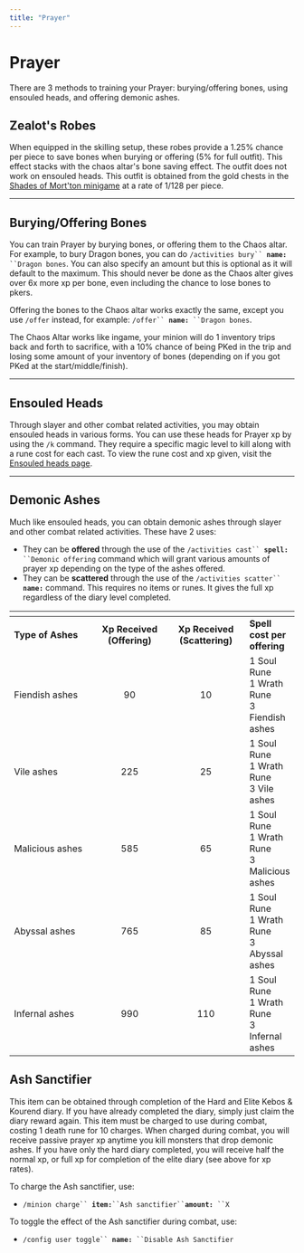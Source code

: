 ```yaml
---
title: "Prayer"
---
```


# Prayer

There are 3 methods to training your Prayer: burying/offering bones, using ensouled heads, and offering demonic ashes.

## Zealot's Robes

When equipped in the skilling setup, these robes provide a 1.25% chance per piece to save bones when burying or offering (5% for full outfit). This effect stacks with the chaos altar's bone saving effect. The outfit does not work on ensouled heads. This outfit is obtained from the gold chests in the [Shades of Mort'ton minigame](https://wiki.oldschool.gg/minigames/shades-of-mortton) at a rate of 1/128 per piece.

---

## Burying/Offering Bones

You can train Prayer by burying bones, or offering them to the Chaos altar. For example, to bury Dragon bones, you can do `/activities bury`` `**`name:`**` ``Dragon bones`. You can also specify an amount but this is optional as it will default to the maximum. This should never be done as the Chaos alter gives over 6x more xp per bone, even including the chance to lose bones to pkers.

Offering the bones to the Chaos altar works exactly the same, except you use `/offer` instead, for example: `/offer`` `**`name:`**` ``Dragon bones`.

The Chaos Altar works like ingame, your minion will do 1 inventory trips back and forth to sacrifice, with a 10% chance of being PKed in the trip and losing some amount of your inventory of bones (depending on if you got PKed at the start/middle/finish).

---

## Ensouled Heads

Through slayer and other combat related activities, you may obtain ensouled heads in various forms. You can use these heads for Prayer xp by using the `/k` command. They require a specific magic level to kill along with a rune cost for each cast. To view the rune cost and xp given, visit the [Ensouled heads page](ensouled-heads.md).

---

## Demonic Ashes

Much like ensouled heads, you can obtain demonic ashes through slayer and other combat related activities. These have 2 uses:

- They can be **offered** through the use of the `/activities cast`` `**`spell:`**` ``Demonic offering` command which will grant various amounts of prayer xp depending on the type of the ashes offered.
- They can be **scattered** through the use of the `/activities scatter`` `**`name:`** command. This requires no items or runes. It gives the full xp regardless of the diary level completed.

<table><thead><tr><th width="187"></th><th width="152" align="center"></th><th width="149" align="center"></th><th></th></tr></thead><tbody><tr><td><strong>Type of Ashes</strong></td><td align="center"><strong>Xp Received (Offering)</strong></td><td align="center"><strong>Xp Received (Scattering)</strong></td><td><strong>Spell cost per offering</strong></td></tr><tr><td>Fiendish ashes</td><td align="center">90</td><td align="center">10</td><td>1 Soul Rune<br>1 Wrath Rune<br>3 Fiendish ashes</td></tr><tr><td>Vile ashes</td><td align="center">225</td><td align="center">25</td><td>1 Soul Rune<br>1 Wrath Rune<br>3 Vile ashes</td></tr><tr><td>Malicious ashes</td><td align="center">585</td><td align="center">65</td><td>1 Soul Rune<br>1 Wrath Rune<br>3 Malicious ashes</td></tr><tr><td>Abyssal ashes</td><td align="center">765</td><td align="center">85</td><td>1 Soul Rune<br>1 Wrath Rune<br>3 Abyssal ashes</td></tr><tr><td>Infernal ashes</td><td align="center">990</td><td align="center">110</td><td>1 Soul Rune<br>1 Wrath Rune<br>3 Infernal ashes</td></tr></tbody></table>

## Ash Sanctifier

This item can be obtained through completion of the Hard and Elite Kebos & Kourend diary. If you have already completed the diary, simply just claim the diary reward again. This item must be charged to use during combat, costing 1 death rune for 10 charges. When charged during combat, you will receive passive prayer xp anytime you kill monsters that drop demonic ashes. If you have only the hard diary completed, you will receive half the normal xp, or full xp for completion of the elite diary (see above for xp rates).

To charge the Ash sanctifier, use:

- `/minion charge`` `**`item:`**` ``Ash sanctifier`` `**`amount:`**` ``X`

To toggle the effect of the Ash sanctifier during combat, use:

- `/config user toggle`` `**`name:`**` ``Disable Ash Sanctifier`
